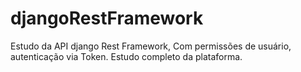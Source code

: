 # djangoRestFramework
Estudo da API django Rest Framework, Com permissões de usuário, autenticação via Token. Estudo completo da plataforma.